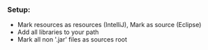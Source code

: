 ### Setup:

- Mark resources as resources (IntelliJ), Mark as source (Eclipse)
- Add all libraries to your path
- Mark all non '.jar' files as sources root